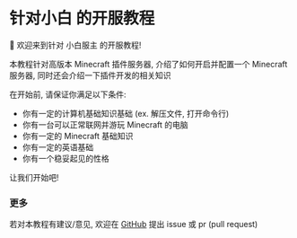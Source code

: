 # 针对小白 的开服教程

👏 欢迎来到针对 小白服主 的开服教程!

本教程针对高版本 Minecraft 插件服务器, 介绍了如何开启并配置一个 Minecraft 服务器, 同时还会介绍一下插件开发的相关知识

在开始前, 请保证你满足以下条件:
- 你有一定的计算机基础知识基础 (ex. 解压文件, 打开命令行)
- 你有一台可以正常联网并游玩 Minecraft 的电脑
- 你有一定的 Minecraft 基础知识
- 你有一定的英语基础
- 你有一个稳妥起见的性格

让我们开始吧!

### 更多

若对本教程有建议/意见, 欢迎在 [GitHub](https://github.com/XingZiNina/mcserver-wiki) 提出 issue 或 pr (pull request)
